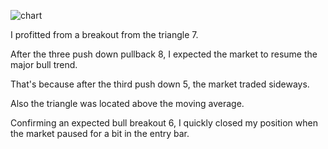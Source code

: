 ![chart](https://raw2.github.com/ryoqun/price-action-analysis/master/2014y06m19d/eurusd-m5.png "")


I profitted from a breakout from the triangle 7.

After the three push down pullback 8, I expected the market to resume the major bull trend.

That's because after the third push down 5, the market traded sideways.

Also the triangle was located above the moving average.

Confirming an expected bull breakout 6, I quickly closed my position when the market paused for a bit in the entry bar.

